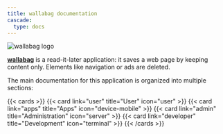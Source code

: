 ```yaml
---
title: wallabag documentation
cascade:
  type: docs
---
```


![wallabag logo](/img/wallabag.png)

[**wallabag**](https://wallabag.org/en) is a read-it-later application: it saves a web page by keeping content only. Elements like navigation or ads are deleted.

The main documentation for this application is organized into multiple sections:

{{< cards >}}
  {{< card link="user" title="User" icon="user" >}}
  {{< card link="apps" title="Apps" icon="device-mobile" >}}
  {{< card link="admin" title="Administration" icon="server" >}}
  {{< card link="developer" title="Development" icon="terminal" >}}
{{< /cards >}}
